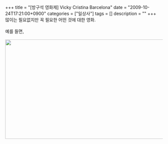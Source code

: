 +++
title = "[방구석 영화제] Vicky Cristina Barcelona"
date = "2009-10-24T17:21:00+0900"
categories = ["일상사"]
tags = []
description = ""
+++
<span class="copyright_entry" style="display:block;" title="[방구석 영화제] Vicky Cristina Barcelona@@**@@http://shed.egloos.com/1961716"></span>많이는 필요없지만 꼭 필요한 어떤 것에 대한 영화.
<br>
<br>예를 들면,
<br>
<br>
<img border="0" onmouseover="this.style.cursor='pointer'" alt="" src="/attachment/1961716_1.jpg" width="600" height="319.108280255" onclick="Control.Modal.openDialog(this, event, 'http://pds17.egloos.com/pds/200910/24/82/a0003782_4ae2b8bf8fd09.jpg', 628, 334);"> 
<!--
       <rdf:RDF xmlns:rdf="http://www.w3.org/1999/02/22-rdf-syntax-ns#"
		    xmlns:dc="http://purl.org/dc/elements/1.1/"
		    xmlns:trackback="http://madskills.com/public/xml/rss/module/trackback/">
       <rdf:Description
	        rdf:about="http://shed.egloos.com/1961716"
	        dc:identifier="http://shed.egloos.com/1961716"
	        dc:title="[방구석 영화제] Vicky Cristina Barcelona"
	        trackback:ping="http://shed.egloos.com/tb/1961716"/>
       </rdf:RDF>
       -->

<ul></ul>